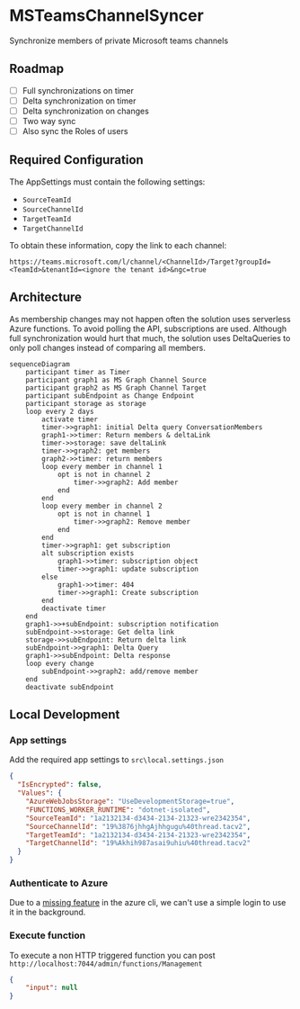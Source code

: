 # MSTeamsChannelSyncer

Synchronize members of private Microsoft teams channels

## Roadmap

- [ ] Full synchronizations on timer
- [ ] Delta synchronization on timer
- [ ] Delta synchronization on changes
- [ ] Two way sync
- [ ] Also sync the Roles of users

## Required Configuration

The AppSettings must contain the following settings:

- `SourceTeamId`
- `SourceChannelId`
- `TargetTeamId`
- `TargetChannelId`

To obtain these information, copy the link to each channel:

`https://teams.microsoft.com/l/channel/<ChannelId>/Target?groupId=<TeamId>&tenantId=<ignore the tenant id>&ngc=true`

## Architecture

As membership changes may not happen often the solution uses serverless Azure functions. To avoid polling the API, subscriptions are used. Although full synchronization would hurt that much, the solution uses DeltaQueries to only poll changes instead of comparing all members.

```mermaid
sequenceDiagram
    participant timer as Timer
    participant graph1 as MS Graph Channel Source
    participant graph2 as MS Graph Channel Target
    participant subEndpoint as Change Endpoint
    participant storage as storage
    loop every 2 days
        activate timer
        timer->>graph1: initial Delta query ConversationMembers
        graph1->>timer: Return members & deltaLink
        timer->>storage: save deltaLink
        timer->>graph2: get members
        graph2->>timer: return members
        loop every member in channel 1
            opt is not in channel 2
                timer->>graph2: Add member
            end
        end
        loop every member in channel 2
            opt is not in channel 1
                timer->>graph2: Remove member
            end
        end
        timer->>graph1: get subscription
        alt subscription exists
            graph1->>timer: subscription object
            timer->>graph1: update subscription
        else
            graph1->>timer: 404
            timer->>graph1: Create subscription
        end
        deactivate timer
    end
    graph1->>+subEndpoint: subscription notification
    subEndpoint->>storage: Get delta link
    storage->>subEndpoint: Return delta link
    subEndpoint->>graph1: Delta Query
    graph1->>subEndpoint: Delta response
    loop every change
        subEndpoint->>graph2: add/remove member
    end
    deactivate subEndpoint
```

## Local Development

### App settings

Add the required app settings to `src\local.settings.json`

```json
{
  "IsEncrypted": false,
  "Values": {
    "AzureWebJobsStorage": "UseDevelopmentStorage=true",
    "FUNCTIONS_WORKER_RUNTIME": "dotnet-isolated",
    "SourceTeamId": "1a2132134-d3434-2134-21323-wre2342354",
    "SourceChannelId": "19%3876jhhgAjhhgugu%40thread.tacv2",
    "TargetTeamId": "1a2132134-d3434-2134-21323-wre2342354",
    "TargetChannelId": "19%Akhih987asai9uhiu%40thread.tacv2"
  }
}
```

### Authenticate to Azure

Due to a [missing feature](https://github.com/Azure/azure-cli/issues/22775) in the azure cli, we can't use a simple login to use it in the background.

### Execute function

To execute a non HTTP triggered function you can post `http://localhost:7044/admin/functions/Management`

```json
{
    "input": null
}
```

